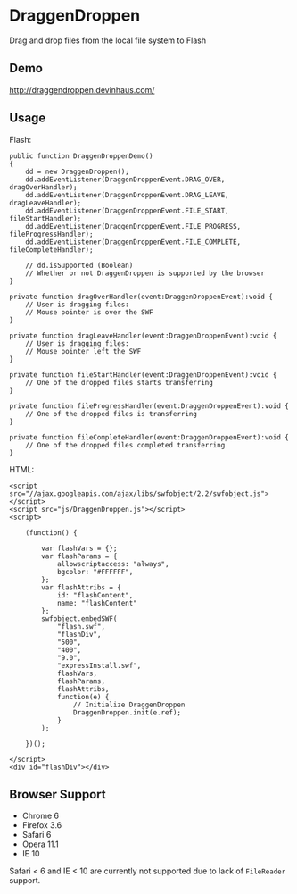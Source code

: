 # DraggenDroppen

Drag and drop files from the local file system to Flash

## Demo

http://draggendroppen.devinhaus.com/

## Usage

Flash:

	public function DraggenDroppenDemo()
	{
		dd = new DraggenDroppen();
		dd.addEventListener(DraggenDroppenEvent.DRAG_OVER, dragOverHandler);
		dd.addEventListener(DraggenDroppenEvent.DRAG_LEAVE, dragLeaveHandler);
		dd.addEventListener(DraggenDroppenEvent.FILE_START, fileStartHandler);
		dd.addEventListener(DraggenDroppenEvent.FILE_PROGRESS, fileProgressHandler);
		dd.addEventListener(DraggenDroppenEvent.FILE_COMPLETE, fileCompleteHandler);

		// dd.isSupported (Boolean)
		// Whether or not DraggenDroppen is supported by the browser
	}

	private function dragOverHandler(event:DraggenDroppenEvent):void {
		// User is dragging files:
		// Mouse pointer is over the SWF
	}

	private function dragLeaveHandler(event:DraggenDroppenEvent):void {
		// User is dragging files:
		// Mouse pointer left the SWF
	}

	private function fileStartHandler(event:DraggenDroppenEvent):void {
		// One of the dropped files starts transferring
	}

	private function fileProgressHandler(event:DraggenDroppenEvent):void {
		// One of the dropped files is transferring
	}

	private function fileCompleteHandler(event:DraggenDroppenEvent):void {
		// One of the dropped files completed transferring
	}

HTML:

	<script src="//ajax.googleapis.com/ajax/libs/swfobject/2.2/swfobject.js"></script>	
	<script src="js/DraggenDroppen.js"></script>	
	<script>

		(function() {

			var flashVars = {};
			var flashParams = {
				allowscriptaccess: "always",
				bgcolor: "#FFFFFF",
			};
			var flashAttribs = {
				id: "flashContent",
				name: "flashContent"
			};
			swfobject.embedSWF(
				"flash.swf",
				"flashDiv",
				"500",
				"400",
				"9.0",
				"expressInstall.swf",
				flashVars,
				flashParams,
				flashAttribs,
				function(e) {
					// Initialize DraggenDroppen
					DraggenDroppen.init(e.ref);
				}
			);

		})();

	</script>
	<div id="flashDiv"></div>

## Browser Support

- Chrome 6
- Firefox 3.6
- Safari 6
- Opera 11.1
- IE 10

Safari < 6 and IE < 10 are currently not supported due to lack of `FileReader` support.

